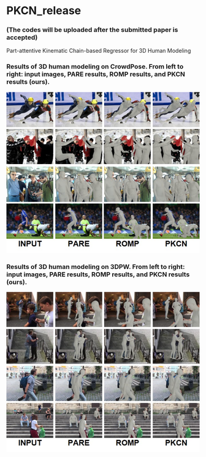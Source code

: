 # PKCN_release 
### (The codes will be uploaded after the submitted paper is accepted)
Part-attentive Kinematic Chain-based Regressor for 3D Human Modeling



### Results of 3D human modeling on CrowdPose. From left to right: input images, PARE results, ROMP results, and PKCN results (ours). 

<p align="center"><img src='fig/CrowdPose.jpg'></p>



</hr>

### Results of 3D human modeling on 3DPW. From left to right: input images, PARE results, ROMP results, and PKCN results (ours). 

<p align="center"><img src='fig/3DPW.jpg'></p>
